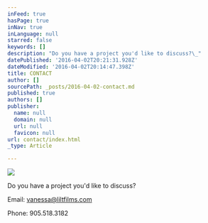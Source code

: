 ```yaml
---
inFeed: true
hasPage: true
inNav: true
inLanguage: null
starred: false
keywords: []
description: "Do you have a project you'd like to discuss?\_"
datePublished: '2016-04-02T20:21:31.928Z'
dateModified: '2016-04-02T20:14:47.398Z'
title: CONTACT
author: []
sourcePath: _posts/2016-04-02-contact.md
published: true
authors: []
publisher:
  name: null
  domain: null
  url: null
  favicon: null
url: contact/index.html
_type: Article

---
```

![](https://the-grid-user-content.s3-us-west-2.amazonaws.com/1f517f45-d03e-4037-bdcb-385c45633411.jpg)

Do you have a project you'd like to discuss? 

Email: vanessa@liltfilms.com

Phone: 905.518.3182